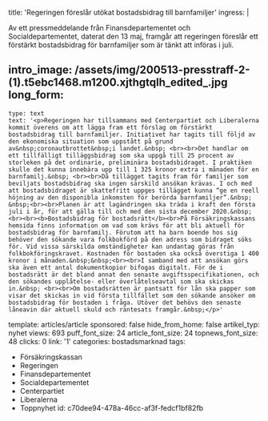 title: 'Regeringen föreslår utökat bostadsbidrag till barnfamiljer'
ingress: |
  <p>Av ett pressmeddelande från Finansdepartementet och Socialdepartementet, daterat den 13 maj, framgår att regeringen föreslår ett förstärkt bostadsbidrag för barnfamiljer som är tänkt att införas i juli.
  </p>
  
intro_image: /assets/img/200513-presstraff-2-(1).t5ebc1468.m1200.xjthgtqlh_edited_.jpg
long_form:
  -
    type: text
    text: '<p>Regeringen har tillsammans med Centerpartiet och Liberalerna kommit överens om att lägga fram ett förslag om förstärkt bostadsbidrag till barnfamiljer. Initiativet har tagits till följd av den ekonomiska situation som uppstått på grund av&nbsp;coronautbrottet&nbsp;i landet.&nbsp; <br><br>Det handlar om ett tillfälligt tilläggsbidrag som ska uppgå till 25 procent av storleken på det ordinarie, preliminära bostadsbidraget. I praktiken skulle det kunna innebära upp till 1 325 kronor extra i månaden för en barnfamilj.&nbsp; <br><br>Då tillägget tagits fram för familjer som beviljats bostadsbidrag ska ingen särskild ansökan krävas. I och med att bostadsbidraget är skattefritt uppges tillägget kunna “ge en reell höjning av den disponibla inkomsten för berörda barnfamiljer”.&nbsp; &nbsp;<br><br>Planen är att lagändringen ska träda i kraft den första juli i år, för att gälla till och med den sista december 2020.&nbsp; <br><br><b>Bostadsbidrag för bostadsrätt</b><br>På Försäkringskassans hemsida finns information om vad som krävs för att bli aktuell för bostadsbidrag för barnfamilj. Förutom att ha barn boende hos sig behöver den sökande vara folkbokförd på den adress som bidraget söks för. Vid vissa särskilda omständigheter kan undantag göras från folkbokföringskravet. Kostnaden för bostaden ska också överstiga 1 400 kronor i månaden.&nbsp;&nbsp;<br><br>I samband med att ansökan görs ska även ett antal dokumentkopior bifogas digitalt. För de i bostadsrätt är det bland annat den senaste avgiftsspecifikationen, och den sökandes upplåtelse- eller överlåtelseavtal som ska skickas in.&nbsp; <br><br>Om bostadsrätten är pantsatt för lån ska papper som visar det skickas in vid första tillfället som den sökande ansöker om bostadsbidrag för bostaden i fråga. Utöver det behövs den senaste låneavin där aktuell skuld och räntesats framgår.&nbsp;</p>'
template: articles/article
sponsored: false
hide_from_home: false
artikel_typ: nyhet
views: 693
puff_font_size: 24
article_font_size: 24
topnews_font_size: 48
clicks: 0
link: '1'
categories: bostadsmarknad
tags:
  - Försäkringskassan
  - Regeringen
  - Finansdepartementet
  - Socialdepartementet
  - Centerpartiet
  - Liberalerna
  - Toppnyhet
id: c70dee94-478a-46cc-af3f-fedcf1bf82fb

